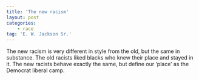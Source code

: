 ```yaml
---
title: 'The new racism'
layout: post
categories:
    - race
tag: 'E. W. Jackson Sr.'
---
```


The new racism is very different in style from the old, but the same in substance. The old racists liked blacks who knew their place and stayed in it. The new racists behave exactly the same, but define our ‘place’ as the Democrat liberal camp.
